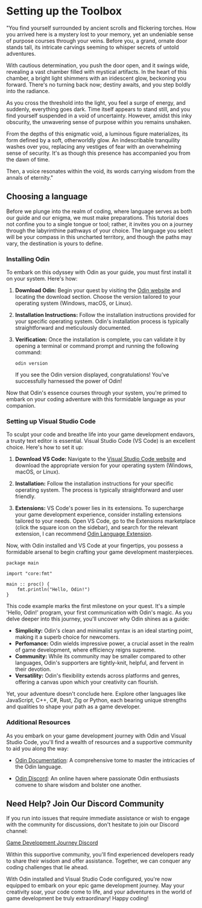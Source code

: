 # Setting up the Toolbox

"You find yourself surrounded by ancient scrolls and flickering torches. How you arrived here is a mystery lost to your memory, yet an undeniable sense of purpose courses through your veins. Before you, a grand, ornate door stands tall, its intricate carvings seeming to whisper secrets of untold adventures.

With cautious determination, you push the door open, and it swings wide, revealing a vast chamber filled with mystical artifacts. In the heart of this chamber, a bright light shimmers with an iridescent glow, beckoning you forward. There's no turning back now; destiny awaits, and you step boldly into the radiance.

As you cross the threshold into the light, you feel a surge of energy, and suddenly, everything goes dark. Time itself appears to stand still, and you find yourself suspended in a void of uncertainty. However, amidst this inky obscurity, the unwavering sense of purpose within you remains unshaken.

From the depths of this enigmatic void, a luminous figure materializes, its form defined by a soft, otherworldly glow. An indescribable tranquility washes over you, replacing any vestiges of fear with an overwhelming sense of security. It's as though this presence has accompanied you from the dawn of time.

Then, a voice resonates within the void, its words carrying wisdom from the annals of eternity."

## Choosing a language

Before we plunge into the realm of coding, where language serves as both our guide and our enigma, we must make preparations. This tutorial does not confine you to a single tongue or tool; rather, it invites you on a journey through the labyrinthine pathways of your choice. The language you select will be your compass in this uncharted territory, and though the paths may vary, the destination is yours to define.

### Installing Odin

To embark on this odyssey with Odin as your guide, you must first install it on your system. Here's how:

1. **Download Odin:** Begin your quest by visiting the [Odin website](https://odin-lang.org/) and locating the download section. Choose the version tailored to your operating system (Windows, macOS, or Linux).

2. **Installation Instructions:** Follow the installation instructions provided for your specific operating system. Odin's installation process is typically straightforward and meticulously documented.

3. **Verification:** Once the installation is complete, you can validate it by opening a terminal or command prompt and running the following command:
    ```shell
    odin version
    ```
    If you see the Odin version displayed, congratulations! You've successfully harnessed the power of Odin!

Now that Odin's essence courses through your system, you're primed to embark on your coding adventure with this formidable language as your companion.

### Setting up Visual Studio Code

To sculpt your code and breathe life into your game development endavors, a trusty text editor is essential. Visual Studio Code (VS Code) is an excellent choice. Here's how to set it up:

1. **Download VS Code:** Navigate to the [Visual Studio Code website](https://code.visualstudio.com/) and download the appropriate version for your operating system (Windows, macOS, or Linux).

2. **Installation:** Follow the installation instructions for your specific operating system. The process is typically straightforward and user friendly.

3. **Extensions:** VS Code's power lies in its extensions. To supercharge your game development experience, consider installing extensions tailored to your needs. Open VS Code, go to the Extensions marketplace (click the square icon on the sidebar), and search for the relevant extension, I can recommend  [Odin Language Extension](https://marketplace.visualstudio.com/items?itemName=DanielGavin.ols).

Now, with Odin installed and VS Code at your fingertips, you possess a formidable arsenal to begin crafting your game development masterpieces.

```
package main

import "core:fmt"

main :: proc() {
    fmt.println("Hello, Odin!")
}
```

This code example marks the first milestone on your quest. It's a simple 'Hello, Odin!' program, your first communication with Odin's magic. As you delve deeper into this journey, you'll uncover why Odin shines as a guide:

* **Simplicity:** Odin's clean and minimalist syntax is an ideal starting point, making it a superb choice for newcomers.
* **Perfomance:** Odin wields impressive power, a crucial asset in the realm of game development, where efficiency reigns supreme.
* **Community:** While its community may be smaller compared to other languages, Odin's supporters are tightly-knit, helpful, and fervent in their devotion.
* **Versatility:** Odin's flexibility extends across platforms and genres, offering a canvas upon which your creativity can flourish.

Yet, your adventure doesn't conclude here. Explore other languages like JavaScript, C++, C#, Rust, Zig or Python, each bearing unique strengths and qualities to shape your path as a game developer.

### Additional Resources

As you embark on your game development journey with Odin and Visual Studio Code, you'll find a wealth of resources and a supportive community to aid you along the way:

* [Odin Documentation](https://odin-lang.org/docs/overview/): A comprehensive tome to master the intricacies of the Odin language.

* [Odin Discord](https://discord.com/invite/sVBPHEv): An online haven where passionate Odin enthusiasts convene to share wisdom and bolster one another. 

## Need Help? Join Our Discord Community

If you run into issues that require immediate assistance or wish to engage with the community for discussions, don't hesitate to join our Discord channel:

[Game Development Journey Discord](TODO)

Within this supportive community, you'll find experienced developers ready to share their wisdom and offer assistance. Together, we can conquer any coding challenges that lie ahead.

With Odin installed and Visual Studio Code configured, you're now equipped to embark on your epic game development journey. May your creativity soar, your code come to life, and your adventures in the world of game development be truly extraordinary! Happy coding!
